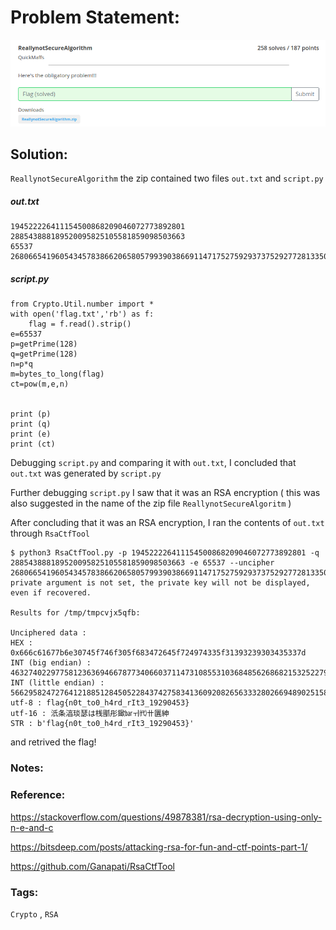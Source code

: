 # Problem Statement:
![ReallynotSecureAlgorithm](https://raw.githubusercontent.com/0x41head/CTF-Writeups/main/src/PBJar-CTF-2021-Write-up/crypto/ReallynotSecureAlgorithm/ques.png)
## Solution:
`ReallynotSecureAlgorithm` the zip contained two files `out.txt` and `script.py`

##### out.txt
```
194522226411154500868209046072773892801
288543888189520095825105581859098503663
65537
2680665419605434578386620658057993903866911471752759293737529277281335077856
```

##### script.py
```
from Crypto.Util.number import *
with open('flag.txt','rb') as f:
    flag = f.read().strip()
e=65537
p=getPrime(128)
q=getPrime(128)
n=p*q
m=bytes_to_long(flag)
ct=pow(m,e,n)


print (p)
print (q)
print (e)
print (ct)

```
Debugging `script.py` and comparing it with `out.txt`, I concluded that `out.txt` was generated by `script.py`

Further debugging `script.py` I saw that it was an RSA encryption ( this was also suggested in the name of the zip file `ReallynotSecureAlgoritm` )

After concluding that it was an RSA encryption, I ran the contents of `out.txt` through `RsaCtfTool`

```
$ python3 RsaCtfTool.py -p 194522226411154500868209046072773892801 -q 288543888189520095825105581859098503663 -e 65537 --uncipher 2680665419605434578386620658057993903866911471752759293737529277281335077856
private argument is not set, the private key will not be displayed, even if recovered.

Results for /tmp/tmpcvjx5qfb:

Unciphered data :
HEX : 0x666c61677b6e30745f746f305f683472645f724974335f31393239303435337d
INT (big endian) : 46327402297758123636946678773406603711473108553103684856268682153252279890813
INT (little endian) : 56629582472764121885128450522843742758341360920826563332802669489025158573158
utf-8 : flag{n0t_to0_h4rd_rIt3_19290453}
utf-16 : 汦条湻琰瑟は桟爴彤䥲㍴ㅟ㈹〹㔴紳
STR : b'flag{n0t_to0_h4rd_rIt3_19290453}'

```

and retrived the flag!

### Notes:
### Reference:

https://stackoverflow.com/questions/49878381/rsa-decryption-using-only-n-e-and-c

https://bitsdeep.com/posts/attacking-rsa-for-fun-and-ctf-points-part-1/

https://github.com/Ganapati/RsaCtfTool

### Tags:
`Crypto` , `RSA`
